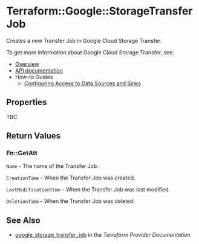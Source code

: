 # Terraform::Google::StorageTransferJob

Creates a new Transfer Job in Google Cloud Storage Transfer.

To get more information about Google Cloud Storage Transfer, see:

* [Overview](https://cloud.google.com/storage-transfer/docs/overview)
* [API documentation](https://cloud.google.com/storage-transfer/docs/reference/rest/v1/transferJobs#TransferJob)
* How-to Guides
    * [Configuring Access to Data Sources and Sinks](https://cloud.google.com/storage-transfer/docs/configure-access)

## Properties

TBC

## Return Values

### Fn::GetAtt

`Name` - The name of the Transfer Job.

`CreationTime` - When the Transfer Job was created.

`LastModificationTime` - When the Transfer Job was last modified.

`DeletionTime` - When the Transfer Job was deleted.

## See Also

* [google_storage_transfer_job](https://www.terraform.io/docs/providers/google/r/storage_transfer_job.html) in the _Terraform Provider Documentation_